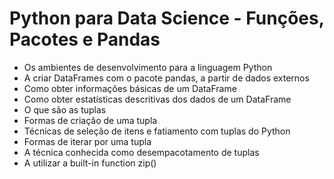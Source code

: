 # Python para Data Science - Funções, Pacotes e Pandas

- Os ambientes de desenvolvimento para a linguagem Python
- A criar DataFrames com o pacote pandas, a partir de dados externos
- Como obter informações básicas de um DataFrame
- Como obter estatísticas descritivas dos dados de um DataFrame
- O que são as tuplas
- Formas de criação de uma tupla
- Técnicas de seleção de itens e fatiamento com tuplas do Python
- Formas de iterar por uma tupla
- A técnica conhecida como desempacotamento de tuplas
- A utilizar a built-in function zip()